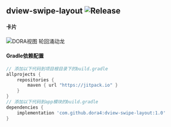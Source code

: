 dview-swipe-layout
![Release](https://jitpack.io/v/dora4/dview-swipe-layout.svg)
--------------------------------

#### 卡片
![DORA视图 轮回涌动龙](https://github.com/user-attachments/assets/9c1ed908-6a40-4984-8e3f-2c6f9e21d756)

#### Gradle依赖配置

```groovy
// 添加以下代码到项目根目录下的build.gradle
allprojects {
    repositories {
        maven { url "https://jitpack.io" }
    }
}
// 添加以下代码到app模块的build.gradle
dependencies {
    implementation 'com.github.dora4:dview-swipe-layout:1.0'
}
```
